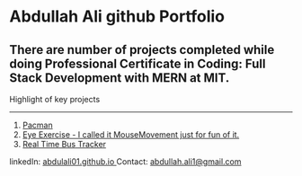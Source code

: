 # Abdullah Ali github Portfolio
## There are number of projects completed while doing Professional Certificate in Coding: Full Stack Development with MERN at MIT.

Highlight of key projects
___________________________

1. <a href="http://abdulali01.github.io/PacMan">Pacman</a>
2. <a href="https://abdulali01.github.io/MouseMovement/">Eye Exercise - I called it MouseMovement just for fun of it.</a>
3. <a href="https://abdulali01.github.io/MapRoute/">Real Time Bus Tracker</a>

linkedIn: <a href="https://abdulali01.github.io/">abdulali01.github.io </a>
Contact: abdullah.ali1@gmail.com

     
